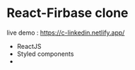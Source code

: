 #  React-Firbase clone 

live demo : https://c-linkedin.netlify.app/

- ReactJS
- Styled components
- 